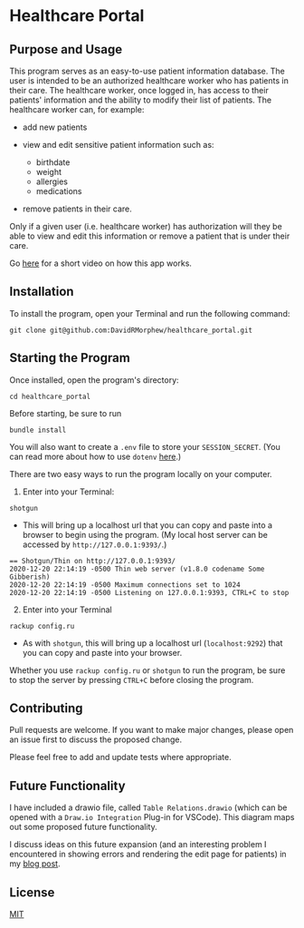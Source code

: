 
# Healthcare Portal

## Purpose and Usage

This program serves as an easy-to-use patient information database. The user is intended to be an authorized healthcare worker who has patients in their care. The healthcare worker, once logged in, has access to their patients' information and the ability to modify their list of patients. The healthcare worker can, for example: 
 
* add new patients 

* view and edit sensitive patient information such as:

    * birthdate
    * weight
    * allergies
    * medications

* remove patients in their care.

Only if a given user (i.e. healthcare worker) has authorization will they be able to view and edit this information or remove a patient that is under their care. 

Go [here](https://youtu.be/Q8wLdq6pL50) for a short video on how this app works.

## Installation 

To install the program, open your Terminal and run the following command:

```
git clone git@github.com:DavidRMorphew/healthcare_portal.git
```

## Starting the Program
Once installed, open the program's directory:
```
cd healthcare_portal
```
Before starting, be sure to run 
```
bundle install
```

You will also want to create a `.env` file to store your `SESSION_SECRET`. (You can read more about how to use `dotenv` [here](https://github.com/bkeepers/dotenv).)

There are two easy ways to run the program locally on your computer. 

1. Enter into your Terminal:

```
shotgun
```
* This will bring up a localhost url that you can copy and paste into a browser to begin using the program. (My local host server can be accessed by `http://127.0.0.1:9393/`.)
```
== Shotgun/Thin on http://127.0.0.1:9393/
2020-12-20 22:14:19 -0500 Thin web server (v1.8.0 codename Some Gibberish)
2020-12-20 22:14:19 -0500 Maximum connections set to 1024
2020-12-20 22:14:19 -0500 Listening on 127.0.0.1:9393, CTRL+C to stop
```

2. Enter into your Terminal

```
rackup config.ru
```
* As with `shotgun`, this will bring up a localhost url (`localhost:9292`) that you can copy and paste into your browser.

Whether you use `rackup config.ru` or `shotgun` to run the program, be sure to stop the server by pressing `CTRL+C` before closing the program.


## Contributing

Pull requests are welcome. If you want to make major changes, please open an issue first to discuss the proposed change.

Please feel free to add and update tests where appropriate.

## Future Functionality

I have included a drawio file, called `Table Relations.drawio` (which can be opened with a `Draw.io Integration` Plug-in for VSCode). This diagram maps out some proposed future functionality.

I discuss ideas on this future expansion (and an interesting problem I encountered in showing errors and rendering the edit page for patients) in my [blog post](https://davidrmorphew.medium.com/my-healthcare-portal-sinatra-app-e94a9a19d56c).

## License
[MIT](https://github.com/DavidRMorphew/healthcare_portal/blob/main/LICENSE.txt)